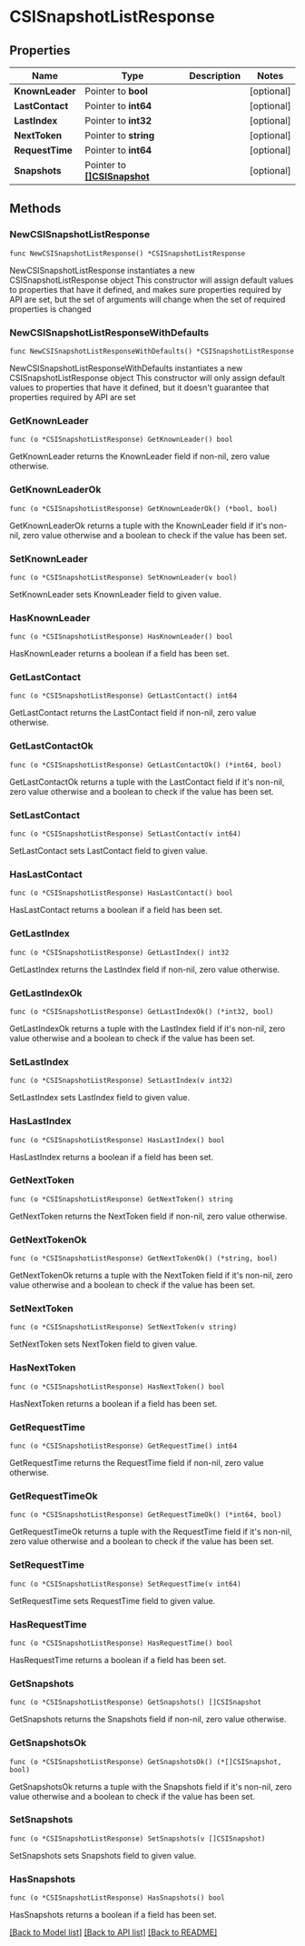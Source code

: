 # CSISnapshotListResponse

## Properties

Name | Type | Description | Notes
------------ | ------------- | ------------- | -------------
**KnownLeader** | Pointer to **bool** |  | [optional] 
**LastContact** | Pointer to **int64** |  | [optional] 
**LastIndex** | Pointer to **int32** |  | [optional] 
**NextToken** | Pointer to **string** |  | [optional] 
**RequestTime** | Pointer to **int64** |  | [optional] 
**Snapshots** | Pointer to [**[]CSISnapshot**](CSISnapshot.md) |  | [optional] 

## Methods

### NewCSISnapshotListResponse

`func NewCSISnapshotListResponse() *CSISnapshotListResponse`

NewCSISnapshotListResponse instantiates a new CSISnapshotListResponse object
This constructor will assign default values to properties that have it defined,
and makes sure properties required by API are set, but the set of arguments
will change when the set of required properties is changed

### NewCSISnapshotListResponseWithDefaults

`func NewCSISnapshotListResponseWithDefaults() *CSISnapshotListResponse`

NewCSISnapshotListResponseWithDefaults instantiates a new CSISnapshotListResponse object
This constructor will only assign default values to properties that have it defined,
but it doesn't guarantee that properties required by API are set

### GetKnownLeader

`func (o *CSISnapshotListResponse) GetKnownLeader() bool`

GetKnownLeader returns the KnownLeader field if non-nil, zero value otherwise.

### GetKnownLeaderOk

`func (o *CSISnapshotListResponse) GetKnownLeaderOk() (*bool, bool)`

GetKnownLeaderOk returns a tuple with the KnownLeader field if it's non-nil, zero value otherwise
and a boolean to check if the value has been set.

### SetKnownLeader

`func (o *CSISnapshotListResponse) SetKnownLeader(v bool)`

SetKnownLeader sets KnownLeader field to given value.

### HasKnownLeader

`func (o *CSISnapshotListResponse) HasKnownLeader() bool`

HasKnownLeader returns a boolean if a field has been set.

### GetLastContact

`func (o *CSISnapshotListResponse) GetLastContact() int64`

GetLastContact returns the LastContact field if non-nil, zero value otherwise.

### GetLastContactOk

`func (o *CSISnapshotListResponse) GetLastContactOk() (*int64, bool)`

GetLastContactOk returns a tuple with the LastContact field if it's non-nil, zero value otherwise
and a boolean to check if the value has been set.

### SetLastContact

`func (o *CSISnapshotListResponse) SetLastContact(v int64)`

SetLastContact sets LastContact field to given value.

### HasLastContact

`func (o *CSISnapshotListResponse) HasLastContact() bool`

HasLastContact returns a boolean if a field has been set.

### GetLastIndex

`func (o *CSISnapshotListResponse) GetLastIndex() int32`

GetLastIndex returns the LastIndex field if non-nil, zero value otherwise.

### GetLastIndexOk

`func (o *CSISnapshotListResponse) GetLastIndexOk() (*int32, bool)`

GetLastIndexOk returns a tuple with the LastIndex field if it's non-nil, zero value otherwise
and a boolean to check if the value has been set.

### SetLastIndex

`func (o *CSISnapshotListResponse) SetLastIndex(v int32)`

SetLastIndex sets LastIndex field to given value.

### HasLastIndex

`func (o *CSISnapshotListResponse) HasLastIndex() bool`

HasLastIndex returns a boolean if a field has been set.

### GetNextToken

`func (o *CSISnapshotListResponse) GetNextToken() string`

GetNextToken returns the NextToken field if non-nil, zero value otherwise.

### GetNextTokenOk

`func (o *CSISnapshotListResponse) GetNextTokenOk() (*string, bool)`

GetNextTokenOk returns a tuple with the NextToken field if it's non-nil, zero value otherwise
and a boolean to check if the value has been set.

### SetNextToken

`func (o *CSISnapshotListResponse) SetNextToken(v string)`

SetNextToken sets NextToken field to given value.

### HasNextToken

`func (o *CSISnapshotListResponse) HasNextToken() bool`

HasNextToken returns a boolean if a field has been set.

### GetRequestTime

`func (o *CSISnapshotListResponse) GetRequestTime() int64`

GetRequestTime returns the RequestTime field if non-nil, zero value otherwise.

### GetRequestTimeOk

`func (o *CSISnapshotListResponse) GetRequestTimeOk() (*int64, bool)`

GetRequestTimeOk returns a tuple with the RequestTime field if it's non-nil, zero value otherwise
and a boolean to check if the value has been set.

### SetRequestTime

`func (o *CSISnapshotListResponse) SetRequestTime(v int64)`

SetRequestTime sets RequestTime field to given value.

### HasRequestTime

`func (o *CSISnapshotListResponse) HasRequestTime() bool`

HasRequestTime returns a boolean if a field has been set.

### GetSnapshots

`func (o *CSISnapshotListResponse) GetSnapshots() []CSISnapshot`

GetSnapshots returns the Snapshots field if non-nil, zero value otherwise.

### GetSnapshotsOk

`func (o *CSISnapshotListResponse) GetSnapshotsOk() (*[]CSISnapshot, bool)`

GetSnapshotsOk returns a tuple with the Snapshots field if it's non-nil, zero value otherwise
and a boolean to check if the value has been set.

### SetSnapshots

`func (o *CSISnapshotListResponse) SetSnapshots(v []CSISnapshot)`

SetSnapshots sets Snapshots field to given value.

### HasSnapshots

`func (o *CSISnapshotListResponse) HasSnapshots() bool`

HasSnapshots returns a boolean if a field has been set.


[[Back to Model list]](../README.md#documentation-for-models) [[Back to API list]](../README.md#documentation-for-api-endpoints) [[Back to README]](../README.md)


